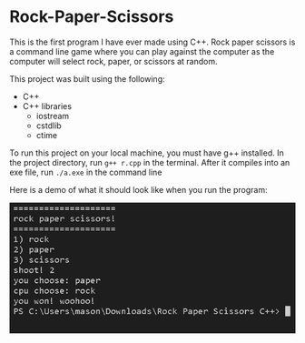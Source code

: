 # Rock-Paper-Scissors

This is the first program I have ever made using C++. Rock paper scissors is a command line game where you can play against the computer as the computer will select rock, paper, or scissors at random.

This project was built using the following:
 - C++
 - C++ libraries
   - iostream
   - cstdlib
   - ctime

To run this project on your local machine, you must have g++ installed. In the project directory, run `g++ r.cpp` in the terminal. After it compiles into an exe file, run `./a.exe` in the command line

Here is a demo of what it should look like when you run the program:

![](https://github.com/MasonBoom/Rock-Paper-Scissors/blob/71f231a222a8744a498cdd6e544e8451af9335dd/r.cpp%20-%20Rock%20Paper%20Scissors%20C++%20-%20Visual%20Studio%20Code%204_20_2022%202_57_07%20AM%20(2).png)

